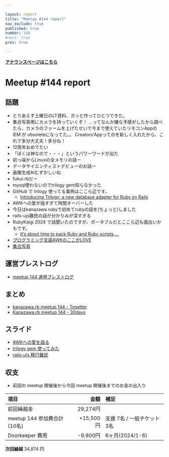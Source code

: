 ```yaml
---

layout: report
title: "Meetup #144 report"
nav_exclude: true
published: true
number: 144
#next: true
prev: true

---
```


<div style="text-align: left;"><a href="/144"><strong>アナウンスページはこちら</strong></a></div>

# Meetup #144 report

## 話題

* とりあえず土曜日のLT資料、ガッと作ってひとつできた。
* 集合写真用にカメラを持っていくぞ！
  …ってなんか嫌な予感がしたから調べたら、カメラのファームを上げたせいで今まで使えていたリモコンAppの IEM が obsoleteになってた。。
  Creators'Appってのを新しく入れたから、これで多分大丈夫！多分ね！
* 12周年おめでたい
* 「ぼくは神なので・・・」というパワーワードが出た
* 初っ端からLinuxの全メモリの話ー
* データサイエンティストデビューのお話ー
* 画像生成AIむずかしいね
* fukui.rbだー
* mysql使わないのでtrilogy gem知らなかった
* GitHub で trilogy 使ってる事例はここら辺です。
  + [Introducing Trilogy: a new database adapter for Ruby on Rails](https://github.blog/open-source/maintainers/introducing-trilogy-a-new-database-adapter-for-ruby-on-rails/)
* AWKへの愛が強すぎて時間オーバーした
* 今日はkanazawa rubyで初めてrubyの話を(ちょっと)しました
* rails-ujs難民の話が分かりみが深すぎる
* RubyKaigi 2024 で話聞いたのですが、ポータブルだとここら辺も面白いかもです。
  + [It’s about time to pack Ruby and Ruby scripts ...](https://speakerdeck.com/ahogappa0613/its-about-time-to-pack-ruby-and-ruby-scripts-in-one-binary)
* [プログラミング言語AWKのここがLOVE](https://zenn.dev/satoru_takeuchi/articles/f881927892c4ee)
* [集合写真](https://30d.jp/kzrb/132/photo/1)

## 運営ブレストログ

* [meetup 144 運用ブレストログ](https://github.com/kanazawarb/meetup/wiki/meetup-144-%E9%81%8B%E7%94%A8%E3%83%96%E3%83%AC%E3%82%B9%E3%83%88%E3%83%AD%E3%82%B0)

## まとめ

* [kanazawa.rb meetup 144 - Togetter](https://togetter.com/li/2423501)
* [Kanazawa.rb meetup 144 - 30days](https://30d.jp/kzrb/132)

## スライド

* [AWKへの愛を語る](https://speakerdeck.com/sat/awkhenoai-woyu-ru)
* [trilogy gem 使ってみた](https://speakerdeck.com/taketo1113/tolirogy-gem-tukattemita)
* [rails-ujs 移行難民](https://speakerdeck.com/taketo1113/rails-ujs-ikounanmin)

## 収支

* 前回の meetup 開催後から今回 meetup 開催後までのお金の出入り

| 項目                    |       金額 | 補足                |
|:----------------------|---------:|:------------------|
| 前回繰越金                 |  29,274円 |                   |
| meetup 144 参加費合計(10名) | +15,500円 | 支援 7名 / 一般チケット 3名 |
| Doorkeeper 費用         |  -9,900円 | 6ヶ月(2024/1-6)     |

**次回繰越**  34,874 円
